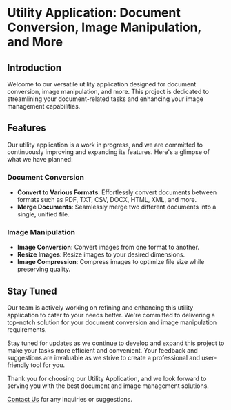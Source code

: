 # Utility Application: Document Conversion, Image Manipulation, and More

## Introduction
Welcome to our versatile utility application designed for document conversion, image manipulation, and more. This project is dedicated to streamlining your document-related tasks and enhancing your image management capabilities.

## Features
Our utility application is a work in progress, and we are committed to continuously improving and expanding its features. Here's a glimpse of what we have planned:

### Document Conversion
- **Convert to Various Formats**: Effortlessly convert documents between formats such as PDF, TXT, CSV, DOCX, HTML, XML, and more.
- **Merge Documents**: Seamlessly merge two different documents into a single, unified file.

### Image Manipulation
- **Image Conversion**: Convert images from one format to another.
- **Resize Images**: Resize images to your desired dimensions.
- **Image Compression**: Compress images to optimize file size while preserving quality.

## Stay Tuned
Our team is actively working on refining and enhancing this utility application to cater to your needs better. We're committed to delivering a top-notch solution for your document conversion and image manipulation requirements.

Stay tuned for updates as we continue to develop and expand this project to make your tasks more efficient and convenient. Your feedback and suggestions are invaluable as we strive to create a professional and user-friendly tool for you.

Thank you for choosing our Utility Application, and we look forward to serving you with the best document and image management solutions.

[Contact Us](mailto:sandipkumar2024@gmail.com) for any inquiries or suggestions.
